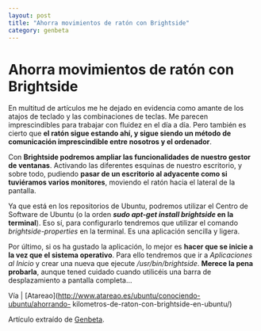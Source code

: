 ```yaml
---
layout: post
title: "Ahorra movimientos de ratón con Brightside"
category: genbeta
---
```


# Ahorra movimientos de ratón con Brightside

En multitud de artículos me he dejado en evidencia como amante de los atajos
de teclado y las combinaciones de teclas. Me parecen imprescindibles para
trabajar con fluidez en el día a día. Pero también es cierto que **el ratón
sigue estando ahí, y sigue siendo un método de comunicación imprescindible
entre nosotros y el ordenador**.

Con **Brightside podremos ampliar las funcionalidades de nuestro gestor de
ventanas**. Activando las diferentes esquinas de nuestro escritorio, y sobre
todo, pudiendo **pasar de un escritorio al adyacente como si tuviéramos varios
monitores**, moviendo el ratón hacia el lateral de la pantalla.

Ya que está en los repositorios de Ubuntu, podremos utilizar el Centro de
Software de Ubuntu (o la orden **_sudo apt-get install brightside_ en la
terminal**). Eso sí, para configurarlo tendremos que utilizar el comando
_brightside-properties_ en la terminal. Es una aplicación sencilla y ligera.

Por último, si os ha gustado la aplicación, lo mejor es **hacer que se inicie
a la vez que el sistema operativo**. Para ello tendremos que ir a
_Aplicaciones al Inicio_ y crear una nueva que ejecute _/usr/bin/brightside_.
**Merece la pena probarla**, aunque tened cuidado cuando utilicéis una barra
de desplazamiento a pantalla completa…

Vía | [Atareao](http://www.atareao.es/ubuntu/conociendo-ubuntu/ahorrando-
kilometros-de-raton-con-brightside-en-ubuntu/)

Artículo extraído de [Genbeta](http://www.genbeta.com).